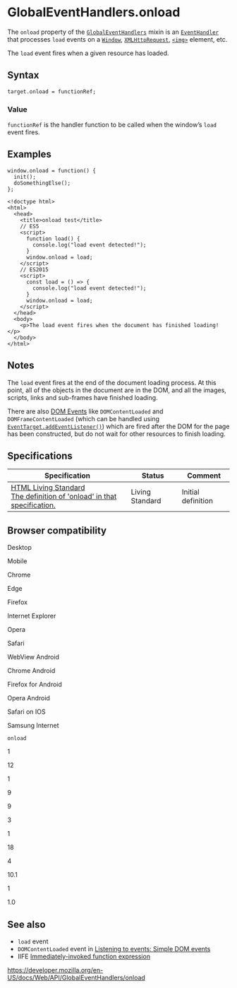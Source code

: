 # GlobalEventHandlers.onload

The `onload` property of the [`GlobalEventHandlers`](../globaleventhandlers) mixin is an [`EventHandler`](https://developer.mozilla.org/en-US/docs/Web/Events/Event_handlers) that processes `load` events on a [`Window`](../window), [`XMLHttpRequest`](../xmlhttprequest), [`<img>`](https://developer.mozilla.org/en-US/docs/Web/HTML/Element/img) element, etc.

The `load` event fires when a given resource has loaded.

## Syntax

    target.onload = functionRef;

### Value

`functionRef` is the handler function to be called when the window’s `load` event fires.

## Examples

    window.onload = function() {
      init();
      doSomethingElse();
    };

    <!doctype html>
    <html>
      <head>
        <title>onload test</title>
        // ES5
        <script>
          function load() {
            console.log("load event detected!");
          }
          window.onload = load;
        </script>
        // ES2015
        <script>
          const load = () => {
            console.log("load event detected!");
          }
          window.onload = load;
        </script>
      </head>
      <body>
        <p>The load event fires when the document has finished loading!</p>
      </body>
    </html>

## Notes

The `load` event fires at the end of the document loading process. At this point, all of the objects in the document are in the DOM, and all the images, scripts, links and sub-frames have finished loading.

There are also [DOM Events](https://developer.mozilla.org/en-US/docs/Web/Events) like `DOMContentLoaded` and `DOMFrameContentLoaded` (which can be handled using [`EventTarget.addEventListener()`](../eventtarget/addeventlistener)) which are fired after the DOM for the page has been constructed, but do not wait for other resources to finish loading.

## Specifications

<table><thead><tr class="header"><th>Specification</th><th>Status</th><th>Comment</th></tr></thead><tbody><tr class="odd"><td><a href="https://html.spec.whatwg.org/multipage/webappapis.html#handler-onload">HTML Living Standard<br />
<span class="small">The definition of 'onload' in that specification.</span></a></td><td><span class="spec-living">Living Standard</span></td><td>Initial definition</td></tr></tbody></table>

## Browser compatibility

Desktop

Mobile

Chrome

Edge

Firefox

Internet Explorer

Opera

Safari

WebView Android

Chrome Android

Firefox for Android

Opera Android

Safari on IOS

Samsung Internet

`onload`

1

12

1

9

9

3

1

18

4

10.1

1

1.0

## See also

- `load` event
- `DOMContentLoaded` event in [Listening to events: Simple DOM events](https://developer.mozilla.org/en-US/docs/Listening_to_events_in_Firefox_extensions#Simple_DOM_events)
- IIFE [Immediately-invoked function expression](https://en.wikipedia.org/wiki/Immediately-invoked_function_expression)

<a href="https://developer.mozilla.org/en-US/docs/Web/API/GlobalEventHandlers/onload" class="_attribution-link">https://developer.mozilla.org/en-US/docs/Web/API/GlobalEventHandlers/onload</a>
